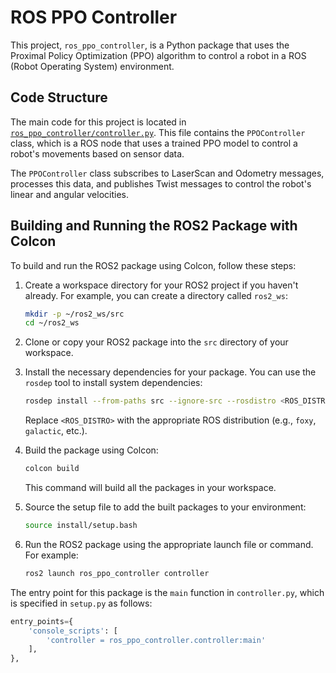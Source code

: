 # ROS PPO Controller

This project, `ros_ppo_controller`, is a Python package that uses the Proximal Policy Optimization (PPO) algorithm to control a robot in a ROS (Robot Operating System) environment.

## Code Structure

The main code for this project is located in [`ros_ppo_controller/controller.py`](ros_ppo_controller/controller.py). This file contains the `PPOController` class, which is a ROS node that uses a trained PPO model to control a robot's movements based on sensor data.

The `PPOController` class subscribes to LaserScan and Odometry messages, processes this data, and publishes Twist messages to control the robot's linear and angular velocities.

## Building and Running the ROS2 Package with Colcon

To build and run the ROS2 package using Colcon, follow these steps:

1. Create a workspace directory for your ROS2 project if you haven't already. For example, you can create a directory called `ros2_ws`:

    ```bash
    mkdir -p ~/ros2_ws/src
    cd ~/ros2_ws
    ```

2. Clone or copy your ROS2 package into the `src` directory of your workspace.

3. Install the necessary dependencies for your package. You can use the `rosdep` tool to install system dependencies:

    ```bash
    rosdep install --from-paths src --ignore-src --rosdistro <ROS_DISTRO> -y
    ```

    Replace `<ROS_DISTRO>` with the appropriate ROS distribution (e.g., `foxy`, `galactic`, etc.).

4. Build the package using Colcon:

    ```bash
    colcon build
    ```

    This command will build all the packages in your workspace.

5. Source the setup file to add the built packages to your environment:

    ```bash
    source install/setup.bash
    ```

6. Run the ROS2 package using the appropriate launch file or command. For example:

    ```bash
    ros2 launch ros_ppo_controller controller
    ```

The entry point for this package is the `main` function in `controller.py`, which is specified in `setup.py` as follows:

```python
entry_points={
    'console_scripts': [
        'controller = ros_ppo_controller.controller:main'
    ],
},
```